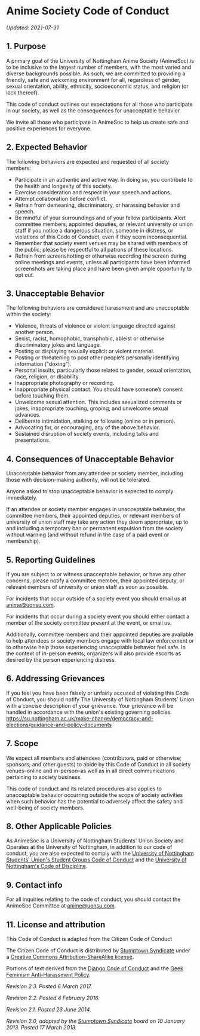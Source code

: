 # Anime Society Code of Conduct

_Updated: 2021-07-31_

## 1. Purpose
A primary goal of the University of Nottingham Anime Society (AnimeSoc) is to be inclusive to the largest number of members, with the most varied and diverse backgrounds possible. As such, we are committed to providing a friendly, safe and welcoming environment for all, regardless of gender, sexual orientation, ability, ethnicity, socioeconomic status, and religion (or lack thereof).

This code of conduct outlines our expectations for all those who participate in our society, as well as the consequences for unacceptable behavior.

We invite all those who participate in AnimeSoc to help us create safe and positive experiences for everyone.

## 2. Expected Behavior
The following behaviors are expected and requested of all society members:

 - Participate in an authentic and active way. In doing so, you contribute to the health and longevity of this society.
 - Exercise consideration and respect in your speech and actions.
 - Attempt collaboration before conflict.
 - Refrain from demeaning, discriminatory, or harassing behavior and speech.
 - Be mindful of your surroundings and of your fellow participants. Alert committee members, appointed deputies, or relevant university or union staff if you notice a dangerous situation, someone in distress, or violations of this Code of Conduct, even if they seem inconsequential.
 - Remember that society event venues may be shared with members of the public; please be respectful to all patrons of these locations.
 - Refrain from screenshotting or otherwise recording the screen during online meetings and events, unless all participants have been informed screenshots are taking place and have been given ample opportunity to opt out.
 
## 3. Unacceptable Behavior
The following behaviors are considered harassment and are unacceptable within the society:

 - Violence, threats of violence or violent language directed against another person.
 - Sexist, racist, homophobic, transphobic, ableist or otherwise discriminatory jokes and language.
 - Posting or displaying sexually explicit or violent material.
 - Posting or threatening to post other people’s personally identifying information ("doxing").
 - Personal insults, particularly those related to gender, sexual orientation, race, religion, or disability.
 - Inappropriate photography or recording.
 - Inappropriate physical contact. You should have someone’s consent before touching them.
 - Unwelcome sexual attention. This includes sexualized comments or jokes, inappropriate touching, groping, and unwelcome sexual advances.
 - Deliberate intimidation, stalking or following (online or in person).
 - Advocating for, or encouraging, any of the above behavior.
 - Sustained disruption of society events, including talks and presentations.

## 4. Consequences of Unacceptable Behavior
Unacceptable behavior from any attendee or society member, including those with decision-making authority, will not be tolerated.

Anyone asked to stop unacceptable behavior is expected to comply immediately.

If an attendee or society member engages in unacceptable behavior, the committee members, their appointed deputies, or relevant members of university of union staff may take any action they deem appropriate, up to and including a temporary ban or permanent expulsion from the society without warning (and without refund in the case of a paid event or membership).

## 5. Reporting Guidelines
If you are subject to or witness unacceptable behavior, or have any other concerns, please notify a committee member, their appointed deputy, or relevant members of university or union staff as soon as possible.

For incidents that occur outside of a society event you should email us at [anime@uonsu.com](mailto:anime@uonsu.com).

For incidents that occur during a society event you should either contact a member of the society committee present at the event, or email us.

Additionally, committee members and their appointed deputies are available to help attendees or society members engage with local law enforcement or to otherwise help those experiencing unacceptable behavior feel safe. In the context of in-person events, organizers will also provide escorts as desired by the person experiencing distress.

## 6. Addressing Grievances
If you feel you have been falsely or unfairly accused of violating this Code of Conduct, you should notify The University of Nottingham Students' Union with a concise description of your grievance. Your grievance will be handled in accordance with the union's existing governing policies. https://su.nottingham.ac.uk/make-change/democracy-and-elections/guidance-and-policy-documents

## 7. Scope
We expect all members and attendees (contributors, paid or otherwise; sponsors; and other guests) to abide by this Code of Conduct in all society venues–online and in-person–as well as in all direct communications pertaining to society business.

This code of conduct and its related procedures also applies to unacceptable behavior occurring outside the scope of society activities when such behavior has the potential to adversely affect the safety and well-being of society members.

## 8. Other Applicable Policies
As AnimeSoc is a University of Nottingham Students' Union Society and Operates at the University of Nottingham, in addition to our code of conduct, you are also expected to comply with the [University of Nottingham Students' Union's Student Groups Code of Conduct](https://af602652235155630226-3e0448b2dcbed5ff06b014334489e811.ssl.cf3.rackcdn.com/code-of-conduct-guidance-document-october-2019.pdf) and the [University of Nottingham's Code of Discipline](https://www.nottingham.ac.uk/governance/documents/code-of-discipline-010120.pdf).

## 9. Contact info
For all inquiries relating to the code of conduct, you should contact the AnimeSoc Committee at [anime@uonsu.com](mailto:anime@uonsu.com).

## 11. License and attribution
This Code of Conduct is adapted from the Citizen Code of Conduct

The Citizen Code of Conduct is distributed by [Stumptown Syndicate](http://stumptownsyndicate.org) under a [Creative Commons Attribution-ShareAlike license](http://creativecommons.org/licenses/by-sa/3.0/). 

Portions of text derived from the [Django Code of Conduct](https://www.djangoproject.com/conduct/) and the [Geek Feminism Anti-Harassment Policy](http://geekfeminism.wikia.com/wiki/Conference_anti-harassment/Policy).

_Revision 2.3. Posted 6 March 2017._

_Revision 2.2. Posted 4 February 2016._

_Revision 2.1. Posted 23 June 2014._

_Revision 2.0, adopted by the [Stumptown Syndicate](http://stumptownsyndicate.org) board on 10 January 2013. Posted 17 March 2013._
